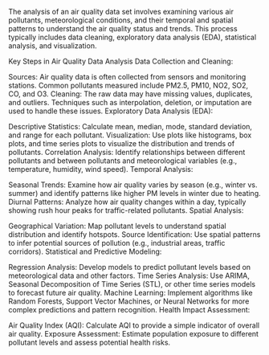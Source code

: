 The analysis of an air quality data set involves examining various air pollutants, meteorological conditions, and their temporal and spatial patterns to understand the air quality status and trends. This process typically includes data cleaning, exploratory data analysis (EDA), statistical analysis, and visualization.

Key Steps in Air Quality Data Analysis
Data Collection and Cleaning:

Sources: Air quality data is often collected from sensors and monitoring stations. Common pollutants measured include PM2.5, PM10, NO2, SO2, CO, and O3.
Cleaning: The raw data may have missing values, duplicates, and outliers. Techniques such as interpolation, deletion, or imputation are used to handle these issues.
Exploratory Data Analysis (EDA):

Descriptive Statistics: Calculate mean, median, mode, standard deviation, and range for each pollutant.
Visualization: Use plots like histograms, box plots, and time series plots to visualize the distribution and trends of pollutants.
Correlation Analysis: Identify relationships between different pollutants and between pollutants and meteorological variables (e.g., temperature, humidity, wind speed).
Temporal Analysis:

Seasonal Trends: Examine how air quality varies by season (e.g., winter vs. summer) and identify patterns like higher PM levels in winter due to heating.
Diurnal Patterns: Analyze how air quality changes within a day, typically showing rush hour peaks for traffic-related pollutants.
Spatial Analysis:

Geographical Variation: Map pollutant levels to understand spatial distribution and identify hotspots.
Source Identification: Use spatial patterns to infer potential sources of pollution (e.g., industrial areas, traffic corridors).
Statistical and Predictive Modeling:

Regression Analysis: Develop models to predict pollutant levels based on meteorological data and other factors.
Time Series Analysis: Use ARIMA, Seasonal Decomposition of Time Series (STL), or other time series models to forecast future air quality.
Machine Learning: Implement algorithms like Random Forests, Support Vector Machines, or Neural Networks for more complex predictions and pattern recognition.
Health Impact Assessment:

Air Quality Index (AQI): Calculate AQI to provide a simple indicator of overall air quality.
Exposure Assessment: Estimate population exposure to different pollutant levels and assess potential health risks.
